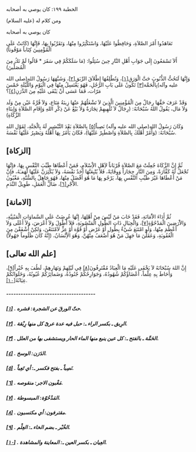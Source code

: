   الخطبة  ١٩٩: كان يوصي به أصحابه	

ومن كلام له (عليه السلام)

كان يوصي به أصحابه

تَعَاهَدُوا أَمْرَ الصَّلاَةِ، وَحَافِظُوا عَلَيْهَا،  وَاسْتَكْثِرُوا مِنْهَا، وَتَقَرَّبُوا بِهَا، فَإِنَّهَا (كَانَتْ عَلَى  الْمُؤْمِنِينَ كِتَاباً مَوْقُوتاً)

أَلاَ تَسْمَعُونَ إِلَى جَوَابِ أَهْلِ النَّارِ حِينَ  سُئِلُوا: (مَا سَلَكَكُمْ فِي سَقَرَ * قَالُوا لَمْ نَكُ مِنَ  الْمُصَلِّينَ)

وَإِنَّهَا لَتَحُتُّ الذُّنُوبَ حَتَّ الْوَرَقِ[[١\]](https://arabic.balaghah.net/node/663#_ftn1)، وَتُطْلِقُهَا إِطْلاَقَ الرِّبَق[[٢\]](https://arabic.balaghah.net/node/663#_ftn2)، وَشَبَّهَهَا رَسُولُ اللهِ(صلى الله عليه وآله)بِالْحَمَّة[[٣\]](https://arabic.balaghah.net/node/663#_ftn3) تَكُونُ عَلَى بَابِ الرَّجُلِ، فَهُوَ يَغْتَسِلُ مِنْهَا فِي الْيَوْمِ  وَاللَّيْلَةِ خَمْسَ مَرّات، فَمَا عَسَى أَنْ يَبْقَى عَلَيْهِ مِنَ  الدَّرَنِ[[٤\]](https://arabic.balaghah.net/node/663#_ftn4)؟

وَقَدْ عَرَفَ حَقَّهَا رِجَالٌ مِنَ الْمُؤْمِنِينَ  الَّذِينَ لاَ تَشْغَلُهُمْ عنْهَا زِينَةُ مَتَاع، وَلاَ قُرَّةُ عَيْن  مِنْ وَلَد وَلاَ مَال، يَقُولُ اللهُ سُبْحَانَهُ: (رِجَالٌ لاَ  تُلْهِيهِمْ تِجَارَةٌ وَلاَ بَيْعٌ عَنْ ذِكْرِ اللهِ وَإِقَامِ  الصَّلاَةِ وَإِيتَاءِ الزَّكَاةِ)

وَكَانَ رَسُولُ اللهِ(صلى الله عليه وآله) نَصِباً[[٥\]](https://arabic.balaghah.net/node/663#_ftn5) بِالصَّلاَةِ بَعْدَ التَّبْشِيرِ لَهُ بِالْجَنَّةِ، لِقَوْلِ اللهِ  سُبْحَانَهُ: (وَأْمُرْ أَهْلَكَ بِالصَّلاَةِ وَاصْطَبِرْ عَلَيْهَا)،  فَكَانَ يَأُمُرُ بِهَا أَهْلَهُ وَيَصْبِرُ عَلَيْهَا نَفْسَهُ.

## [الزكاة]

ثُمَّ إِنَّ الزَّكَاةَ جُعِلَتْ مَعَ الصَّلاَةِ قُرْبَاناً  لاَِهْلِ الاِْسْلاَمِ، فَمَنْ أَعْطَاهَا طَيِّبَ النَّفْسِ بِهَا،  فإِنَّهَا تُجْعَلُ لَهُ كَفَّارَةً، وَمِنَ النَّارِ حِجَازاً  وَوِقَايَةً، فَلاَ يُتْبِعَنَّهَا أَحَدٌ نَفْسَهُ، وَلاَ يُكْثِرَنَّ  عَلَيْهَا لَهَفـَهُ، فإِنَّ مَنْ أَعْطَاهَا غَيْرَ طَيِّبِ النَّفْسِ  بِهَا، يَرْجُو بِهَا مَا هُوَ أَفْضَلُ مِنْهَا، فَهُوَ جَاهِلٌ  بِالسُّنَّةِ، مَغْبُونُ الاَْجْرِ[[٦\]](https://arabic.balaghah.net/node/663#_ftn6)، ضَالُّ الْعَمَلِ، طَوِيلُ النَّدَمِ.

## [الامانة]

ثُمَّ أَدَاءَ الاَْمَانَةِ، فَقَدْ خَابَ مَنْ لَيْسَ مِنْ  أَهْلِهَا، إِنَّهَا عُرِضَتْ عَلَى السَّماوَاتِ الْمَبْنِيَّةِ،  وَالاَْرَضِينَ الْمَدْحُوَّةِ[[٧\]](https://arabic.balaghah.net/node/663#_ftn7)، وَالْجِبَالِ ذَاتِ الطُّولِ الْمَنْصُوبَةِ، فَلاَ أَطْوَلَ وَلاَ  أَعْرَضَ، وَلاَ أَعْلَى وَلاَ أَعْظَمَ مِنْهَا، وَلَوِ امْتَنَعَ شَيْءٌ  بِطُول أَوْ عَرْض أَوْ قُوَّة أَوْ عِزٍّ لاَمْتَنَعْنَ، وَلكِنْ  أَشْفَقْنَ مِنَ الْعُقُوبَةِ، وَعَقَلْنَ مَا جَهِلَ مَنْ هُوَ أَضْعَفُ  مِنْهُنَّ، وَهُوَ الاِْنْسَانُ، (إِنَّهُ كَانَ ظَلُوماً جَهُولاً)

## [علم الله تعالى]

إِنَّ اللهَ سُبْحَانَهُ لاَ يَخْفَى عَلَيْهِ مَا الْعِبَادُ مُقْتَرِفُونَ[[٨\]](https://arabic.balaghah.net/node/663#_ftn8) فِي لَيْلِهِمْ وَنَهَارِهِمْ، لَطُفَ بِهِ خُبْراً[[٩\]](https://arabic.balaghah.net/node/663#_ftn9)، وَأَحَاطَ بِهِ عِلْماً، أَعْضَاؤُكُمْ شُهُودُهُ، وَجَوَارِحُكُمْ  جُنُودُهُ، وَضَمائِرُكُمْ عُيُونُهُ، وَخَلَوَاتُكُمْ عِيَانُهُ[[١٠\]](https://arabic.balaghah.net/node/663#_ftn10).

##### -------------------------------------

##### [[١\]](https://arabic.balaghah.net/node/663#_ftnref1) . حتّ الورقَ عن الشجرة: قشره.

##### [[٢\]](https://arabic.balaghah.net/node/663#_ftnref2) . الرِبق ـ بكسر الراء ـ: حبل فيه عدة عرىً كل منها رِبْقة.

##### [[٣\]](https://arabic.balaghah.net/node/663#_ftnref3) . الحَمَّة ـ بالفتح ـ: كل عين ينبع منها الماء الحار ويستشفى بها من العلل.

##### [[٤\]](https://arabic.balaghah.net/node/663#_ftnref4) . الدَرَن: الوسخ.

##### [[٥\]](https://arabic.balaghah.net/node/663#_ftnref5) . نَصِباً ـ بفتح فكسر ـ: أي تَعِباً.

##### [[٦\]](https://arabic.balaghah.net/node/663#_ftnref6) . مَغْبون الاجر: منقوصه.

##### [[٧\]](https://arabic.balaghah.net/node/663#_ftnref7) . المَدْحُوّة: المبسوطة.

##### [[٨\]](https://arabic.balaghah.net/node/663#_ftnref8) . مقترفون: أي مكتسبون.

##### [[٩\]](https://arabic.balaghah.net/node/663#_ftnref9) . الخُبْر ـ بضم الخاء ـ: العِلْم.

##### [[١٠\]](https://arabic.balaghah.net/node/663#_ftnref10) . العِيان ـ بكسر العين ـ: المعاينة والمشاهدة. 
